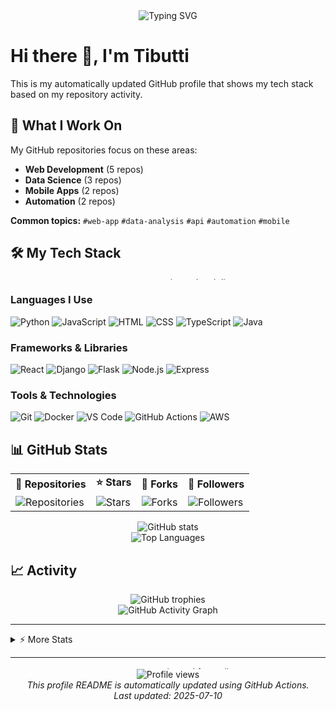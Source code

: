 
<div align="center">
  <img src="https://readme-typing-svg.herokuapp.com?font=Fira+Code&size=24&duration=4000&pause=1000&color=36BCF7FF&center=true&width=600&background=00000000&lines=Welcome+to+my+GitHub+Profile;I'm+a+Web+Development+Developer;Passionate+about+coding;Building+Web+Development+solutions" alt="Typing SVG" />
</div>

# Hi there 👋, I'm Tibutti

This is my automatically updated GitHub profile that shows my tech stack based on my repository activity.

## 🚀 What I Work On

My GitHub repositories focus on these areas:

- **Web Development** (5 repos)
- **Data Science** (3 repos)
- **Mobile Apps** (2 repos)
- **Automation** (2 repos)

**Common topics:** `#web-app` `#data-analysis` `#api` `#automation` `#mobile` 

## 🛠️ My Tech Stack

<div align="center">
  <img src="https://i.imgur.com/KXx0cCx.gif" width="600" height="4" alt="animated tech line">
</div>

### Languages I Use
    
![Python](https://img.shields.io/badge/Python-3776AB?style=for-the-badge&logo=python&logoColor=white) ![JavaScript](https://img.shields.io/badge/JavaScript-F7DF1E?style=for-the-badge&logo=javascript&logoColor=black) ![HTML](https://img.shields.io/badge/HTML-E34F26?style=for-the-badge&logo=html5&logoColor=white) ![CSS](https://img.shields.io/badge/CSS-1572B6?style=for-the-badge&logo=css3&logoColor=white) ![TypeScript](https://img.shields.io/badge/TypeScript-3178C6?style=for-the-badge&logo=typescript&logoColor=white) ![Java](https://img.shields.io/badge/Java-007396?style=for-the-badge&logo=java&logoColor=white) 

### Frameworks & Libraries

![React](https://img.shields.io/badge/React-007ec6?style=for-the-badge&logo=react) ![Django](https://img.shields.io/badge/Django-007ec6?style=for-the-badge&logo=django) ![Flask](https://img.shields.io/badge/Flask-007ec6?style=for-the-badge&logo=flask) ![Node.js](https://img.shields.io/badge/Node.js-007ec6?style=for-the-badge&logo=node.js) ![Express](https://img.shields.io/badge/Express-007ec6?style=for-the-badge&logo=express) 

### Tools & Technologies

![Git](https://img.shields.io/badge/Git-F05032?style=for-the-badge&logo=git) ![Docker](https://img.shields.io/badge/Docker-2496ED?style=for-the-badge&logo=docker) ![VS Code](https://img.shields.io/badge/VS%20Code-007ACC?style=for-the-badge&logo=visualstudiocode) ![GitHub Actions](https://img.shields.io/badge/GitHub%20Actions-007ec6?style=for-the-badge&logo=githubactions) ![AWS](https://img.shields.io/badge/AWS-232F3E?style=for-the-badge&logo=amazonaws) 

## 📊 GitHub Stats

<div align="center">
  <table>
    <tr>
      <td><b>🔭 Repositories</b></td>
      <td><b>⭐ Stars</b></td>
      <td><b>🍴 Forks</b></td>
      <td><b>👥 Followers</b></td>
    </tr>
    <tr>
      <td><img alt="Repositories" src="https://img.shields.io/badge/12-4c71f2?style=for-the-badge&logo=github&logoColor=white"/></td>
      <td><img alt="Stars" src="https://img.shields.io/badge/48-FFD700?style=for-the-badge&logo=github&logoColor=white"/></td>
      <td><img alt="Forks" src="https://img.shields.io/badge/15-4c71f2?style=for-the-badge&logo=github&logoColor=white"/></td>
      <td><img alt="Followers" src="https://img.shields.io/badge/45-FFD700?style=for-the-badge&logo=github&logoColor=white"/></td>
    </tr>
  </table>
</div>

<div align="center">
  <img src="https://github-readme-stats.vercel.app/api?username=Tibutti&show_icons=true&theme=radical" alt="GitHub stats" />
</div>

<div align="center">
  <img src="https://github-readme-stats.vercel.app/api/top-langs/?username=Tibutti&layout=compact&theme=radical" alt="Top Languages" />
</div>

## 📈 Activity

<div align="center">
  <img src="https://github-profile-trophy.vercel.app/?username=Tibutti&theme=radical&row=1&column=6" alt="GitHub trophies" />
</div>

<div align="center">
  <img src="https://github-readme-activity-graph.vercel.app/graph?username=Tibutti&theme=github" alt="GitHub Activity Graph" />
</div>

---

<details>
<summary>⚡ More Stats</summary>
<br>

![Profile Details](https://github-profile-summary-cards.vercel.app/api/cards/profile-details?username=Tibutti&theme=monokai)

![Streak Stats](https://github-readme-streak-stats.herokuapp.com/?user=Tibutti&theme=dark)

</details>

---

<div align="center">
  <img src="https://i.imgur.com/KXx0cCx.gif" width="600" height="4" alt="animated footer line">
  <br>
  <img src="https://komarev.com/ghpvc/?username=Tibutti&label=Profile+Views" alt="Profile views">
  <br>
  <i>This profile README is automatically updated using GitHub Actions.<br>Last updated: 2025-07-10</i>
</div>

